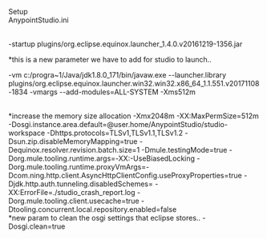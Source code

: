 

Setup 
<br>AnypointStudio.ini
<br>
<br>

-startup
plugins/org.eclipse.equinox.launcher_1.4.0.v20161219-1356.jar

*this is a new parameter we have to add for studio to launch..

-vm
c:/progra~1/Java/jdk1.8.0_171/bin/javaw.exe
--launcher.library
plugins/org.eclipse.equinox.launcher.win32.win32.x86_64_1.1.551.v20171108-1834
-vmargs
--add-modules=ALL-SYSTEM
-Xms512m

<br>
*increase the memory size allocation
-Xmx2048m
-XX:MaxPermSize=512m
-Dosgi.instance.area.default=@user.home/AnypointStudio/studio-workspace
-Dhttps.protocols=TLSv1,TLSv1.1,TLSv1.2
-Dsun.zip.disableMemoryMapping=true
-Dequinox.resolver.revision.batch.size=1
-Dmule.testingMode=true
-Dorg.mule.tooling.runtime.args=-XX:-UseBiasedLocking
-Dorg.mule.tooling.runtime.proxyVmArgs=-Dcom.ning.http.client.AsyncHttpClientConfig.useProxyProperties=true
-Djdk.http.auth.tunneling.disabledSchemes=
-XX:ErrorFile=./studio_crash_report.log
-Dorg.mule.tooling.client.usecache=true
-Dtooling.concurrent.local.repository.enabled=false
<br>
*new param to clean the osgi settings that eclipse stores..
-Dosgi.clean=true
